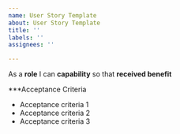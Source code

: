 ```yaml
---
name: User Story Template
about: User Story Template
title: ''
labels: ''
assignees: ''

---
```


As a **role** I can **capability** so that **received benefit**

***Acceptance Criteria

- Acceptance criteria 1
- Acceptance criteria 2
- Acceptance criteria 3
